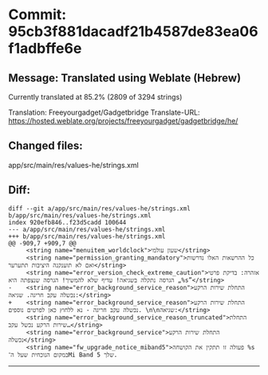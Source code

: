 # Commit: 95cb3f881dacadf21b4587de83ea06f1adbffe6e
## Message: Translated using Weblate (Hebrew)

Currently translated at 85.2% (2809 of 3294 strings)

Translation: Freeyourgadget/Gadgetbridge
Translate-URL: https://hosted.weblate.org/projects/freeyourgadget/gadgetbridge/he/
## Changed files:
app/src/main/res/values-he/strings.xml

## Diff:
```
diff --git a/app/src/main/res/values-he/strings.xml b/app/src/main/res/values-he/strings.xml
index 920efb846..f23d5cadd 100644
--- a/app/src/main/res/values-he/strings.xml
+++ b/app/src/main/res/values-he/strings.xml
@@ -909,7 +909,7 @@
     <string name="menuitem_worldclock">שעון עולמי</string>
     <string name="permission_granting_mandatory">כל ההרשאות האלו נדרשות ואם לא תוענקנה היציבות תתערער</string>
     <string name="error_version_check_extreme_caution">אזהרה: בדיקת פרטי הגרסה נתקלה בשגיאה! עדיף שלא להמשיך! הגרסה שנצפתה היא „%s”</string>
-    <string name="error_background_service_reason">התחלת שירות הרקע נכשלה עקב חריגה. שגיאה:</string>
+    <string name="error_background_service_reason">התחלת שירות הרקע נכשלה עקב חריגה - נא ללחוץ כאן לפרטים נוספים. \n\nשגיאה:</string>
     <string name="error_background_service_reason_truncated">התחלת שירות הרקע נכשל עקב…</string>
     <string name="error_background_service">התחלת שירות הרקע נכשלה</string>
     <string name="fw_upgrade_notice_miband5">פעולה זו תתקין את הקושחה %s במקום הנוכחית שעל ה־Mi Band 5 שלך.
```
-----------------------------------
